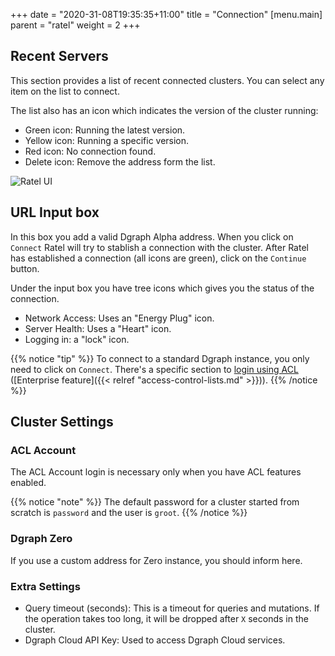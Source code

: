+++
date = "2020-31-08T19:35:35+11:00"
title = "Connection"
[menu.main]
    parent = "ratel"
    weight = 2
+++

## Recent Servers

This section provides a list of recent connected clusters. You can select any item on the list to connect. 

The list also has an icon which indicates the version of the cluster running:

- Green icon: Running the latest version.
- Yellow icon: Running a specific version.
- Red icon: No connection found.
- Delete icon: Remove the address form the list.

![Ratel UI](/images/ratel/ratel_ui.png)


## URL Input box

In this box you add a valid Dgraph Alpha address. When you click on `Connect` Ratel will try to stablish a connection with the cluster. After Ratel has established a connection (all icons are green), click on the `Continue` button.

Under the input box you have tree icons which gives you the status of the connection.

- Network Access: Uses an "Energy Plug" icon.
- Server Health: Uses a "Heart" icon.
- Logging in: a "lock" icon.

{{% notice "tip" %}}
To connect to a standard Dgraph instance, you only need to click on `Connect`. There's a specific section to [login using ACL](#acl-account) ([Enterprise feature]({{< relref "access-control-lists.md" >}})).
{{% /notice %}}

## Cluster Settings

### ACL Account

The ACL Account login is necessary only when you have ACL features enabled.

{{% notice "note" %}}
The default password for a cluster started from scratch is `password` and the user is `groot`.
{{% /notice %}}

### Dgraph Zero

If you use a custom address for Zero instance, you should inform here.

### Extra Settings

- Query timeout (seconds): This is a timeout for queries and mutations. If the operation takes too long, it will be dropped after `X` seconds in the cluster.
- Dgraph Cloud API Key: Used to access Dgraph Cloud services.
